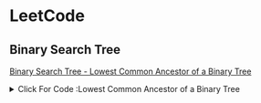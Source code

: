 # LeetCode

## Binary Search Tree
 [Binary Search Tree - Lowest Common Ancestor of a Binary Tree](https://github.com/WhatNextAlgo/LeetCode/blob/main/LeetCode-50/BinarySearchTree/235.%20Lowest%20Common%20Ancestor%20of%20a%20Binary%20Search%20Tree.py)
 
 
 <details><summary>Click For Code :Lowest Common Ancestor of a Binary Tree </summary>
<p>
```ruby
   puts "
# Definition for a binary tree node.
class TreeNode:
    def __init__(self, x):
        self.val = x
        self.left = None
        self.right = None

class Solution:
    def lowestCommonAncestor(self, root: 'TreeNode', p: 'TreeNode', q: 'TreeNode') -> 'TreeNode':
        cur = root
        while cur:
            # p and q is greater the current val then we have to look at right sub tree.
            if p.val > cur.val and q.val > cur.val:
                cur = cur.right
            # p and q is less the current val then we have to look at left sub tree.
            elif p.val < cur.val and q.val < cur.val:
                cur = cur.left
            else:
                # if there is a split then split will be lowest common ancestor
                # or descendant of itself
                return cur"
```

</p>
</details>
```

```
```mermaid
graph TD;
    6-->2;
    6-->8;
    2-->0;
    2-->4;
    8-->7;
    8-->9;
```
